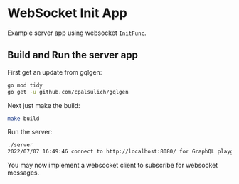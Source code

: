 # WebSocket Init App

Example server app using websocket `InitFunc`.

## Build and Run the server app

First get an update from gqlgen:
```bash
go mod tidy
go get -u github.com/cpalsulich/gqlgen
```

Next just make the build:
```bash
make build
```

Run the server:
```bash
./server
2022/07/07 16:49:46 connect to http://localhost:8080/ for GraphQL playground
```

You may now implement a websocket client to subscribe for websocket messages.
